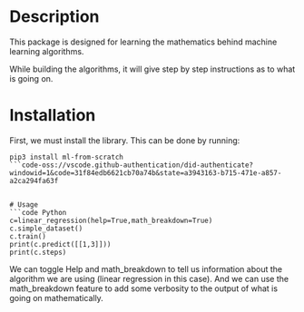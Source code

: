 # Description
This package is designed for learning the mathematics behind machine learning algorithms. 

While building the algorithms, it will give step by step instructions as to what is going on. 


# Installation 
First, we must install the library. This can be done by running:
```
pip3 install ml-from-scratch
```code-oss://vscode.github-authentication/did-authenticate?windowid=1&code=31f84edb6621cb70a74b&state=a3943163-b715-471e-a857-a2ca294fa63f


# Usage
```code Python
c=linear_regression(help=True,math_breakdown=True)
c.simple_dataset()
c.train()
print(c.predict([[1,3]]))   
print(c.steps)
```

We can toggle Help and math_breakdown to tell us information about the algorithm we are using (linear regression in this case). And we can use the math_breakdown feature to add some verbosity to the output of what is going on mathematically.


